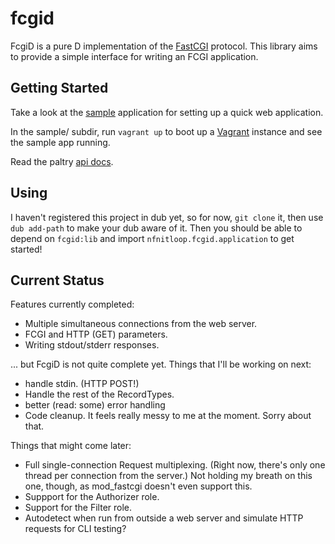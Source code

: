 fcgid
=====

FcgiD is a pure D implementation of the [FastCGI] protocol. This library aims to provide a simple interface for writing an FCGI application. 

[FastCGI]: http://www.fastcgi.com/drupal/node/6?q=node/22

Getting Started
---------------

Take a look at the [sample] application for setting up a quick web application.

In the sample/ subdir, run `vagrant up` to boot up a [Vagrant] instance and see the sample app running.

Read the paltry [api docs].

[sample]: ./sample/src/app.d
[Vagrant]: https://www.vagrantup.com/
[api docs]: ./docs/api/


Using
-----

I haven't registered this project in dub yet, so for now, `git clone` it, then use `dub add-path` to make your dub aware of it.
Then you should be able to depend on `fcgid:lib` and import `nfnitloop.fcgid.application` to get started!


Current Status
--------------

Features currently completed: 

 * Multiple simultaneous connections from the web server. 
 * FCGI and HTTP (GET) parameters. 
 * Writing stdout/stderr responses. 
 
... but FcgiD is not quite complete yet.  Things that I'll be working on next: 

 * handle stdin. (HTTP POST!)
 * Handle the rest of the RecordTypes. 
 * better (read: some) error handling
 * Code cleanup. It feels really messy to me at the moment.  Sorry about that.

Things that might come later: 

 * Full single-connection Request multiplexing. (Right now, there's only one thread per connection from the server.) Not holding my breath on this one, though, as mod_fastcgi doesn't even support this.
 * Suppport for the Authorizer role. 
 * Support for the Filter role.
 * Autodetect when run from outside a web server and simulate HTTP requests for CLI testing? 




